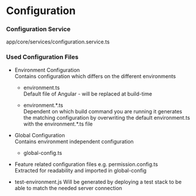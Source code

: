 # Configuration

### Configuration Service

app/core/services/configuration.service.ts

### Used Configuration Files 

- Environment Configuration  
  Contains configuration which differs on the different environments  
  
  - environment.ts  
Default file of Angular - will be replaced at build-time 

  - environment.\*.ts  
Dependent on which build command you are running it generates the matching configuration by overwriting the default environment.ts with the environment.\*.ts file 
  
- Global Configuration  
  Contains environment independent configuration  
  - global-config.ts  

- Feature related configuration files
e.g. permission.config.ts  
  Extracted for readability and imported in global-config

- test-environment.js 
Will be generated by deploying a test stack to be able to match the needed server connection
